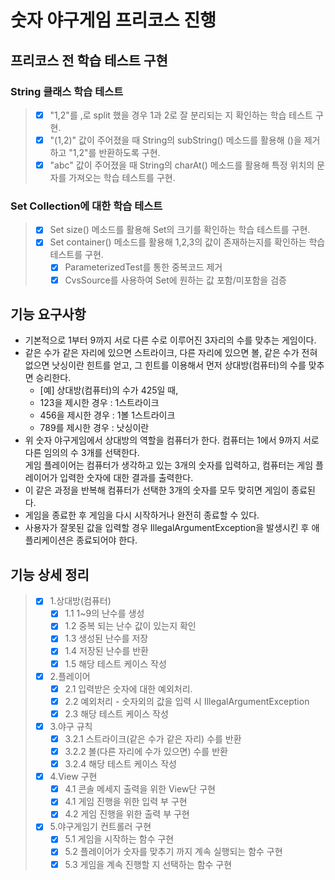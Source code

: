 # 숫자 야구게임 프리코스 진행

## 프리코스 전 학습 테스트 구현

### String 클래스 학습 테스트
> - [X] "1,2"를 ,로 split 했을 경우 1과 2로 잘 분리되는 지 확인하는 학습 테스트 구현.
> - [X] "(1,2)" 값이 주어졌을 때 String의 subString() 메소드를 활용해 ()을 제거하고 "1,2"를 반환하도록 구현.
> - [X] "abc" 값이 주어졌을 때 String의 charAt() 메소드를 활용해 특정 위치의 문자를 가져오는 학습 테스트를 구현.

### Set Collection에 대한 학습 테스트
> - [X] Set size() 메소드를 활용해 Set의 크기를 확인하는 학습 테스트를 구현.
> - [X] Set container() 메소드를 활용해 1,2,3의 값이 존재하는지를 확인하는 학습 테스트를 구현.
>   - [X] ParameterizedTest를 통한 중복코드 제거
>   - [X] CvsSource를 사용하여 Set에 원하는 값 포함/미포함을 검증


## 기능 요구사항
* 기본적으로 1부터 9까지 서로 다른 수로 이루어진 3자리의 수를 맞추는 게임이다.
* 같은 수가 같은 자리에 있으면 스트라이크, 다른 자리에 있으면 볼, 같은 수가 전혀 없으면 낫싱이란 힌트를 얻고, 그 힌트를 이용해서 먼저 상대방(컴퓨터)의 수를 맞추면 승리한다.  
  * [예] 상대방(컴퓨터)의 수가 425일 때,
  * 123을 제시한 경우 : 1스트라이크
  * 456을 제시한 경우 : 1볼 1스트라이크
  * 789를 제시한 경우 : 낫싱이란
* 위 숫자 야구게임에서 상대방의 역할을 컴퓨터가 한다.
컴퓨터는 1에서 9까지 서로 다른 임의의 수 3개를 선택한다.  
게임 플레이어는 컴퓨터가 생각하고 있는 3개의 숫자를 입력하고, 컴퓨터는 게임 플레이어가 입력한 숫자에 대한 결과를 출력한다.
* 이 같은 과정을 반복해 컴퓨터가 선택한 3개의 숫자를 모두 맞히면 게임이 종료된다.
* 게임을 종료한 후 게임을 다시 시작하거나 완전히 종료할 수 있다.
* 사용자가 잘못된 값을 입력할 경우 IllegalArgumentException을 발생시킨 후 애플리케이션은 종료되어야 한다.

## 기능 상세 정리
> - [X] 1.상대방(컴퓨터)
>   - [X] 1.1 1~9의 난수를 생성
>   - [X] 1.2 중복 되는 난수 값이 있는지 확인
>   - [X] 1.3 생성된 난수를 저장
>   - [X] 1.4 저장된 난수를 반환
>   - [X] 1.5 해당 테스트 케이스 작성
> - [X] 2.플레이어
>   - [X] 2.1 입력받은 숫자에 대한 예외처리.
>   - [X] 2.2 예외처리 - 숫자외의 값을 입력 시 IllegalArgumentException
>   - [X] 2.3 해당 테스트 케이스 작성
> - [x] 3.야구 규칙
>     - [X] 3.2.1 스트라이크(같은 수가 같은 자리) 수를 반환
>     - [X] 3.2.2 볼(다른 자리에 수가 있으면) 수를 반환
>     - [X] 3.2.4 해당 테스트 케이스 작성
> - [X] 4.View 구현
>     - [X] 4.1 콘솔 메세지 출력을 위한 View단 구현
>     - [X] 4.1 게임 진행을 위한 입력 부 구현
>     - [X] 4.2 게임 진행을 위한 출력 부 구현
> - [X] 5.야구게임기 컨트롤러 구현
>   -  [X] 5.1 게임을 시작하는 함수 구현
>   -  [X] 5.2 플레이어가 숫자를 맞추기 까지 계속 실행되는 함수 구현
>   -  [X] 5.3 게임을 계속 진행할 지 선택하는 함수 구현

>
